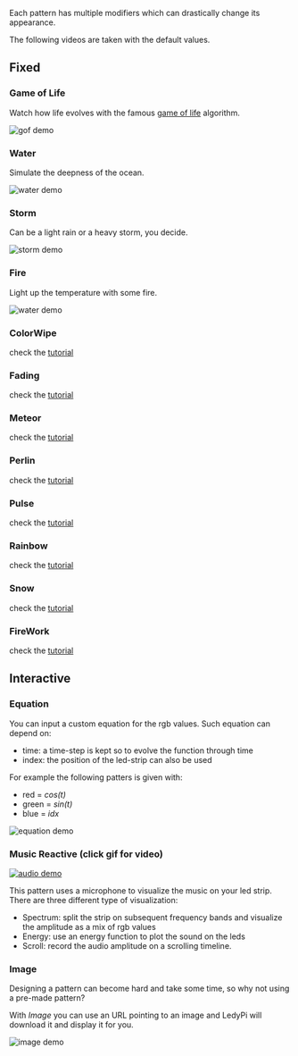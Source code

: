 Each pattern has multiple modifiers which can drastically change its appearance. 

The following videos are taken with the default values.

## Fixed

### Game of Life

Watch how life evolves with the famous [game of life](https://en.wikipedia.org/wiki/Conway%27s_Game_of_Life) algorithm.

![gof demo](../Resources/patterns/gof_demo.gif)

### Water

Simulate the deepness of the ocean.

![water demo](../Resources/patterns/water_demo.gif)

### Storm

Can be a light rain or a heavy storm, you decide.

![storm demo](../Resources/patterns/storm_demo.gif)


### Fire

Light up the temperature with some fire.

![water demo](../Resources/patterns/fire_demo.gif)

### ColorWipe
check the [tutorial](https://youtu.be/c0NvfBiJOkw)

### Fading
check the [tutorial](https://youtu.be/c0NvfBiJOkw)

### Meteor
check the [tutorial](https://youtu.be/c0NvfBiJOkw)

### Perlin
check the [tutorial](https://youtu.be/c0NvfBiJOkw)

### Pulse
check the [tutorial](https://youtu.be/c0NvfBiJOkw)

### Rainbow
check the [tutorial](https://youtu.be/c0NvfBiJOkw)

### Snow
check the [tutorial](https://youtu.be/c0NvfBiJOkw)

### FireWork
check the [tutorial](https://youtu.be/c0NvfBiJOkw)



## Interactive

### Equation
You can input a custom equation for the rgb values. Such equation can depend on:
- time: a time-step is kept so to evolve the function through time
- index: the position of the led-strip can also be used

For example the following patters is given with:
- red = _cos(t)_
- green = _sin(t)_
- blue = _idx_

![equation demo](../Resources/patterns/equation_demo.gif)


### Music Reactive (click gif for video)
[![audio demo](../Resources/patterns/audio_demo.gif)](https://youtu.be/7PXDBr3uZmA) 

This pattern uses a microphone to visualize the music on your led strip. There are three different type of visualization:
- Spectrum: split the strip on subsequent frequency bands and visualize the amplitude as a mix of rgb values
- Energy: use an energy function to plot the sound on the leds
- Scroll: record the audio amplitude on a scrolling timeline.


### Image
Designing a pattern can become hard and take some time, so why not using a pre-made pattern?

With _Image_ you can use an URL pointing to an image and LedyPi will download it and display it for you.

![image demo](../Resources/patterns/image_demo.gif)